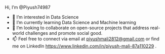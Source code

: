 
   Hi, I’m @Piyush74987                                                                                       
- 👀 I’m interested in Data Science
- 🌱 I’m currently learning Data Science and Machine learning
- 👯 I’m looking to collaborate on open-source projects that address real-world challenges and promote social good.
- 📫 Feel free to connect via email at piyushmali2812@gmail.com or find me on LinkedIn https://www.linkedin.com/in/piyush-mali-87a110229 .
<!---
Piyush74987/Piyush74987 is a ✨ special ✨ repository because its `README.md` (this file) appears on your GitHub profile.
You can click the Preview link to take a look at your changes.
--->
